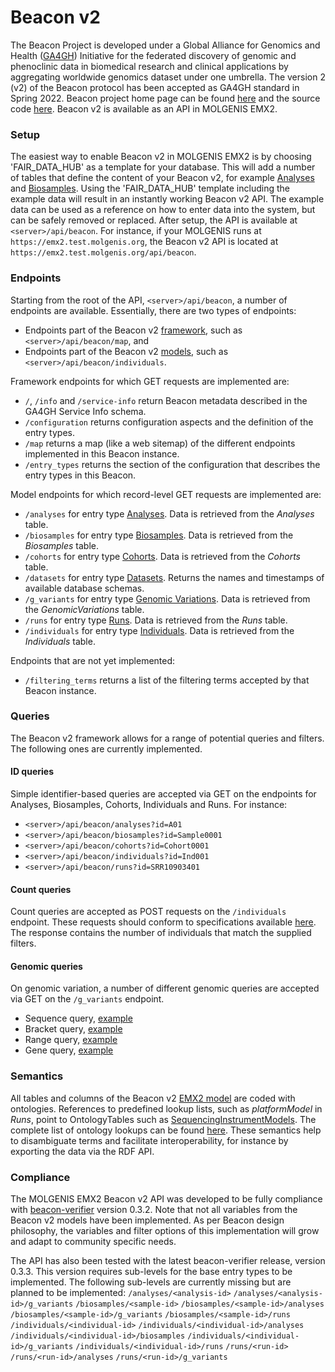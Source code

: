 # Beacon v2
The Beacon Project is developed under a Global Alliance for Genomics and Health ([GA4GH](https://www.ga4gh.org/)) Initiative for the federated discovery of genomic and phenoclinic data in biomedical research and clinical applications by aggregating worldwide genomics dataset under one umbrella.
The version 2 (v2) of the Beacon protocol has been accepted as GA4GH standard in Spring 2022.
Beacon project home page can be found [here](https://beacon-project.io/) and the source code [here](https://github.com/ga4gh-beacon/beacon-v2/).
Beacon v2 is available as an API in MOLGENIS EMX2.

### Setup
The easiest way to enable Beacon v2 in MOLGENIS EMX2 is by choosing 'FAIR_DATA_HUB' as a template for your database.
This will add a number of tables that define the content of your Beacon v2, for example [Analyses](https://github.com/molgenis/molgenis-emx2/blob/master/data/fairdatahub/beaconv2/demodata/Analyses.csv) and [Biosamples](https://github.com/molgenis/molgenis-emx2/blob/master/data/fairdatahub/beaconv2/demodata/Biosamples.csv).
Using the 'FAIR_DATA_HUB' template including the example data will result in an instantly working Beacon v2 API.
The example data can be used as a reference on how to enter data into the system, but can be safely removed or replaced.
After setup, the API is available at `<server>/api/beacon`.
For instance, if your MOLGENIS runs at `https://emx2.test.molgenis.org`, the Beacon v2 API is located at `https://emx2.test.molgenis.org/api/beacon`.

### Endpoints
Starting from the root of the API, `<server>/api/beacon`, a number of endpoints are available.
Essentially, there are two types of endpoints:
- Endpoints part of the Beacon v2 [framework](https://docs.genomebeacons.org/framework/), such as `<server>/api/beacon/map`, and
- Endpoints part of the Beacon v2 [models](https://docs.genomebeacons.org/models/), such as `<server>/api/beacon/individuals`.

Framework endpoints for which GET requests are implemented are:
- `/`, `/info` and `/service-info` return Beacon metadata described in the GA4GH Service Info schema.
- `/configuration` returns configuration aspects and the definition of the entry types.
- `/map` returns a map (like a web sitemap) of the different endpoints implemented in this Beacon instance.
- `/entry_types` returns the section of the configuration that describes the entry types in this Beacon.

Model endpoints for which record-level GET requests are implemented are:
- `/analyses` for entry type [Analyses](https://docs.genomebeacons.org/schemas-md/analyses_defaultSchema/). Data is retrieved from the _Analyses_ table.
- `/biosamples` for entry type [Biosamples](https://docs.genomebeacons.org/schemas-md/biosamples_defaultSchema/). Data is retrieved from the _Biosamples_ table.
- `/cohorts` for entry type [Cohorts](https://docs.genomebeacons.org/schemas-md/cohorts_defaultSchema/). Data is retrieved from the _Cohorts_ table.
- `/datasets` for entry type [Datasets](https://docs.genomebeacons.org/schemas-md/datasets_defaultSchema/). Returns the names and timestamps of available database schemas.
- `/g_variants` for entry type [Genomic Variations](https://docs.genomebeacons.org/schemas-md/genomicVariations_defaultSchema/). Data is retrieved from the _GenomicVariations_ table.
- `/runs` for entry type [Runs](https://docs.genomebeacons.org/schemas-md/runs_defaultSchema/). Data is retrieved from the _Runs_ table.
- `/individuals` for entry type [Individuals](https://docs.genomebeacons.org/schemas-md/individuals_defaultSchema/). Data is retrieved from the _Individuals_ table.

Endpoints that are not yet implemented:
- `/filtering_terms` returns a list of the filtering terms accepted by that Beacon instance.

### Queries
The Beacon v2 framework allows for a range of potential queries and filters.
The following ones are currently implemented.

#### ID queries
Simple identifier-based queries are accepted via GET on the endpoints for Analyses, Biosamples, Cohorts, Individuals and Runs.
For instance:
- `<server>/api/beacon/analyses?id=A01`
- `<server>/api/beacon/biosamples?id=Sample0001`
- `<server>/api/beacon/cohorts?id=Cohort0001`
- `<server>/api/beacon/individuals?id=Ind001`
- `<server>/api/beacon/runs?id=SRR10903401`

#### Count queries
Count queries are accepted as POST requests on the `/individuals` endpoint.
These requests should conform to specifications available [here](https://github.com/ejp-rd-vp/vp-api-specs).
The response contains the number of individuals that match the supplied filters.

#### Genomic queries
On genomic variation, a number of different genomic queries are accepted via GET on the `/g_variants` endpoint.
- Sequence query, [example](https://vkgl-emx2.molgeniscloud.org/api/beacon/g_variants?start=32936732&referenceName=13&referenceBases=G&alternateBases=C)
- Bracket query, [example](https://vkgl-emx2.molgeniscloud.org/api/beacon/g_variants?start=2347952&end=2547955&referenceName=20)
- Range query, [example](https://vkgl-emx2.molgeniscloud.org/api/beacon/g_variants?start=32953990,32953999&end=32954003,32954015&referenceName=13)
- Gene query, [example](https://vkgl-emx2.molgeniscloud.org/api/beacon/g_variants?geneId=TERC)

### Semantics
All tables and columns of the Beacon v2 [EMX2 model](https://github.com/molgenis/molgenis-emx2/blob/master/data/fairdatahub/beaconv2/molgenis.csv) are coded with ontologies.
References to predefined lookup lists, such as _platformModel_ in _Runs_, point to OntologyTables such as [SequencingInstrumentModels](https://github.com/molgenis/molgenis-emx2/blob/master/data/fairdatahub/ontologies/SequencingInstrumentModels.csv).
The complete list of ontology lookups can be found [here](https://github.com/molgenis/molgenis-emx2/tree/master/data/fairdatahub/ontologies).
These semantics help to disambiguate terms and facilitate interoperability, for instance by exporting the data via the RDF API.

### Compliance
The MOLGENIS EMX2 Beacon v2 API was developed to be fully compliance with [beacon-verifier](https://crates.io/crates/beacon-verifier) version 0.3.2.
Note that not all variables from the Beacon v2 models have been implemented.
As per Beacon design philosophy, the variables and filter options of this implementation will grow and adapt to community specific needs.

The API has also been tested with the latest beacon-verifier release, version 0.3.3.
This version requires sub-levels for the base entry types to be implemented.
The following sub-levels are currently missing but are planned to be implemented:
`/analyses/<analysis-id>`
`/analyses/<analysis-id>/g_variants`
`/biosamples/<sample-id>`
`/biosamples/<sample-id>/analyses`
`/biosamples/<sample-id>/g_variants`
`/biosamples/<sample-id>/runs`
`/individuals/<individual-id>`
`/individuals/<individual-id>/analyses`
`/individuals/<individual-id>/biosamples`
`/individuals/<individual-id>/g_variants`
`/individuals/<individual-id>/runs`
`/runs/<run-id>`
`/runs/<run-id>/analyses`
`/runs/<run-id>/g_variants`
